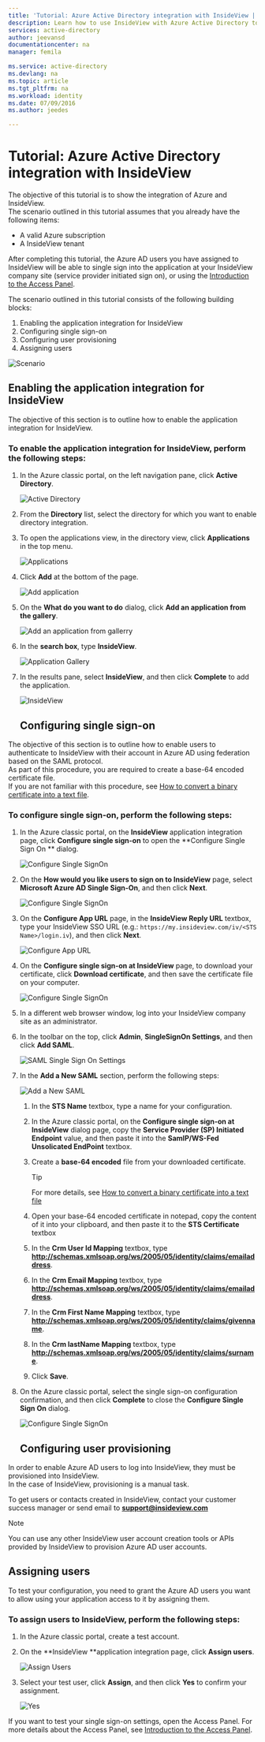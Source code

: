 ```yaml
---
title: 'Tutorial: Azure Active Directory integration with InsideView | Microsoft Azure'
description: Learn how to use InsideView with Azure Active Directory to enable single sign-on, automated provisioning, and more!
services: active-directory
author: jeevansd
documentationcenter: na
manager: femila

ms.service: active-directory
ms.devlang: na
ms.topic: article
ms.tgt_pltfrm: na
ms.workload: identity
ms.date: 07/09/2016
ms.author: jeedes

---
```

# Tutorial: Azure Active Directory integration with InsideView
The objective of this tutorial is to show the integration of Azure and InsideView.  
The scenario outlined in this tutorial assumes that you already have the following items:

* A valid Azure subscription
* A InsideView tenant

After completing this tutorial, the Azure AD users you have assigned to InsideView will be able to single sign into the application at your InsideView company site (service provider initiated sign on), or using the [Introduction to the Access Panel](active-directory-saas-access-panel-introduction.md).

The scenario outlined in this tutorial consists of the following building blocks:

1. Enabling the application integration for InsideView
2. Configuring single sign-on
3. Configuring user provisioning
4. Assigning users

![Scenario](./media/active-directory-saas-insideview-tutorial/IC794128.png "Scenario")

## Enabling the application integration for InsideView
The objective of this section is to outline how to enable the application integration for InsideView.

### To enable the application integration for InsideView, perform the following steps:
1. In the Azure classic portal, on the left navigation pane, click **Active Directory**.
   
   ![Active Directory](./media/active-directory-saas-insideview-tutorial/IC700993.png "Active Directory")
2. From the **Directory** list, select the directory for which you want to enable directory integration.
3. To open the applications view, in the directory view, click **Applications** in the top menu.
   
   ![Applications](./media/active-directory-saas-insideview-tutorial/IC700994.png "Applications")
4. Click **Add** at the bottom of the page.
   
   ![Add application](./media/active-directory-saas-insideview-tutorial/IC749321.png "Add application")
5. On the **What do you want to do** dialog, click **Add an application from the gallery**.
   
   ![Add an application from gallerry](./media/active-directory-saas-insideview-tutorial/IC749322.png "Add an application from gallerry")
6. In the **search box**, type **InsideView**.
   
   ![Application Gallery](./media/active-directory-saas-insideview-tutorial/IC794129.png "Application Gallery")
7. In the results pane, select **InsideView**, and then click **Complete** to add the application.
   
   ![InsideView](./media/active-directory-saas-insideview-tutorial/IC794130.png "InsideView")
   
   ## Configuring single sign-on

The objective of this section is to outline how to enable users to authenticate to InsideView with their account in Azure AD using federation based on the SAML protocol.  
As part of this procedure, you are required to create a base-64 encoded certificate file.  
If you are not familiar with this procedure, see [How to convert a binary certificate into a text file](http://youtu.be/PlgrzUZ-Y1o).

### To configure single sign-on, perform the following steps:
1. In the Azure classic portal, on the **InsideView** application integration page, click **Configure single sign-on** to open the **Configure Single Sign On ** dialog.
   
   ![Configure Single SignOn](./media/active-directory-saas-insideview-tutorial/IC794131.png "Configure Single SignOn")
2. On the **How would you like users to sign on to InsideView** page, select **Microsoft Azure AD Single Sign-On**, and then click **Next**.
   
   ![Configure Single SignOn](./media/active-directory-saas-insideview-tutorial/IC794132.png "Configure Single SignOn")
3. On the **Configure App URL** page, in the **InsideView Reply URL** textbox, type your InsideView SSO URL (e.g.: `https://my.insideview.com/iv/<STS Name>/login.iv`), and then click **Next**.
   
   ![Configure App URL](./media/active-directory-saas-insideview-tutorial/IC794133.png "Configure App URL")
4. On the **Configure single sign-on at InsideView** page, to download your certificate, click **Download certificate**, and then save the certificate file on your computer.
   
   ![Configure Single SignOn](./media/active-directory-saas-insideview-tutorial/IC794134.png "Configure Single SignOn")
5. In a different web browser window, log into your InsideView company site as an administrator.
6. In the toolbar on the top, click **Admin**, **SingleSignOn Settings**, and then click **Add SAML**.
   
   ![SAML Single Sign On Settings](./media/active-directory-saas-insideview-tutorial/IC794135.png "SAML Single Sign On Settings")
7. In the **Add a New SAML** section, perform the following steps:
   
   ![Add a New SAML](./media/active-directory-saas-insideview-tutorial/IC794136.png "Add a New SAML")
   
   1. In the **STS Name** textbox, type a name for your configuration.
   2. In the Azure classic portal, on the **Configure single sign-on at InsideView** dialog page, copy the **Service Provider (SP) Initiated Endpoint** value, and then paste it into the **SamlP/WS-Fed Unsolicated EndPoint** textbox.
   3. Create a **base-64 encoded** file from your downloaded certificate.
      
      > [!TIP]
      > For more details, see [How to convert a binary certificate into a text file](http://youtu.be/PlgrzUZ-Y1o)
      > 
      > 
   4. Open your base-64 encoded certificate in notepad, copy the content of it into your clipboard, and then paste it to the **STS Certificate** textbox
   5. In the **Crm User Id Mapping** textbox, type **http://schemas.xmlsoap.org/ws/2005/05/identity/claims/emailaddress**.
   6. In the **Crm Email Mapping** textbox, type **http://schemas.xmlsoap.org/ws/2005/05/identity/claims/emailaddress**.
   7. In the **Crm First Name Mapping** textbox, type **http://schemas.xmlsoap.org/ws/2005/05/identity/claims/givenname**.
   8. In the **Crm lastName Mapping** textbox, type **http://schemas.xmlsoap.org/ws/2005/05/identity/claims/surname**.
   9. Click **Save**.
8. On the Azure classic portal, select the single sign-on configuration confirmation, and then click **Complete** to close the **Configure Single Sign On** dialog.
   
   ![Configure Single SignOn](./media/active-directory-saas-insideview-tutorial/IC794137.png "Configure Single SignOn")
   
   ## Configuring user provisioning

In order to enable Azure AD users to log into InsideView, they must be provisioned into InsideView.  
In the case of InsideView, provisioning is a manual task.

To get users or contacts created in InsideView, contact your customer success manager or send email to **support@insideview.com**

> [!NOTE]
> You can use any other InsideView user account creation tools or APIs provided by InsideView to provision Azure AD user accounts.
> 
> 

## Assigning users
To test your configuration, you need to grant the Azure AD users you want to allow using your application access to it by assigning them.

### To assign users to InsideView, perform the following steps:
1. In the Azure classic portal, create a test account.
2. On the **InsideView **application integration page, click **Assign users**.
   
   ![Assign Users](./media/active-directory-saas-insideview-tutorial/IC794138.png "Assign Users")
3. Select your test user, click **Assign**, and then click **Yes** to confirm your assignment.
   
   ![Yes](./media/active-directory-saas-insideview-tutorial/IC767830.png "Yes")

If you want to test your single sign-on settings, open the Access Panel. For more details about the Access Panel, see [Introduction to the Access Panel](active-directory-saas-access-panel-introduction.md).

